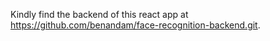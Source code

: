 Kindly find the backend of this react app at https://github.com/benandam/face-recognition-backend.git.


